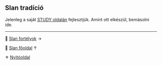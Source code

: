 ## Slan tradíció

Jelenleg a saját [STUDY oldalán](https://github.com/kaktusztea/km100/wiki/STUDY.slan) fejlesztjük. Amint ott elkészül, bemásolni ide.


---

🔗 [Slan fortélyok](044_slan_fortelyok.md) →

🔗 [Slan főoldal](110_slan.md) ↑

⚜️ [Nyitóoldal](start.md)
